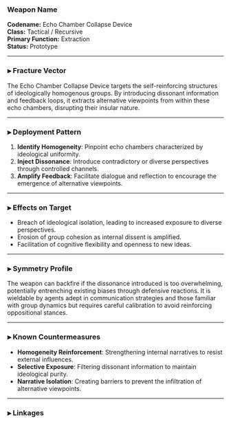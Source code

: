 ### Weapon Name
**Codename:** Echo Chamber Collapse Device  
**Class:** Tactical / Recursive  
**Primary Function:** Extraction  
**Status:** Prototype

---

### ⫸ Fracture Vector

The Echo Chamber Collapse Device targets the self-reinforcing structures of ideologically homogenous groups. By introducing dissonant information and feedback loops, it extracts alternative viewpoints from within these echo chambers, disrupting their insular nature.

---

### ⫸ Deployment Pattern

1. **Identify Homogeneity**: Pinpoint echo chambers characterized by ideological uniformity.
2. **Inject Dissonance**: Introduce contradictory or diverse perspectives through controlled channels.
3. **Amplify Feedback**: Facilitate dialogue and reflection to encourage the emergence of alternative viewpoints.

---

### ⫸ Effects on Target

- Breach of ideological isolation, leading to increased exposure to diverse perspectives.
- Erosion of group cohesion as internal dissent is amplified.
- Facilitation of cognitive flexibility and openness to new ideas.

---

### ⫸ Symmetry Profile

The weapon can backfire if the dissonance introduced is too overwhelming, potentially entrenching existing biases through defensive reactions. It is wieldable by agents adept in communication strategies and those familiar with group dynamics but requires careful calibration to avoid reinforcing oppositional stances.

---

### ⫸ Known Countermeasures

- **Homogeneity Reinforcement**: Strengthening internal narratives to resist external influences.
- **Selective Exposure**: Filtering dissonant information to maintain ideological purity.
- **Narrative Isolation**: Creating barriers to prevent the infiltration of alternative viewpoints.

---

### ⫸ Linkages

